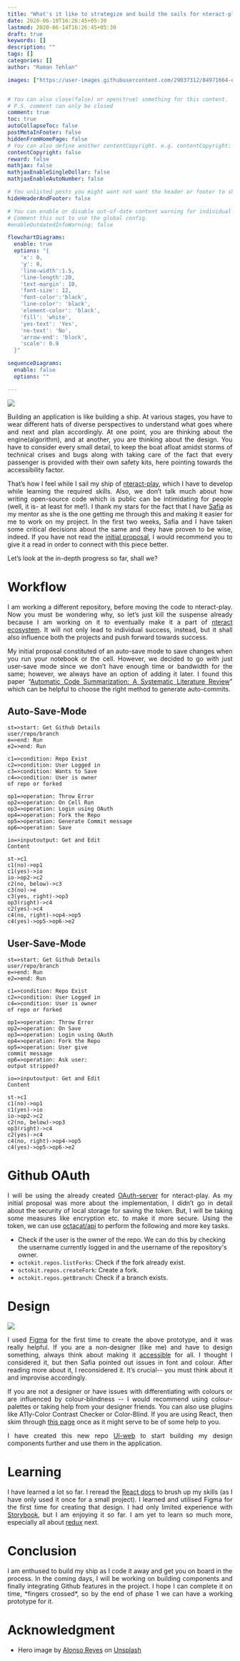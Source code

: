 ```yaml
---
title: "What's it like to strategize and build the sails for nteract-play"
date: 2020-06-10T16:26:45+05:30
lastmod: 2020-06-14T16:26:45+05:30
draft: true
keywords: []
description: ""
tags: []
categories: []
author: "Raman Tehlan"

images: ["https://user-images.githubusercontent.com/29037312/84971664-da7bfe00-b13a-11ea-8b2c-f019f9bcaf87.jpg"]


# You can also close(false) or open(true) something for this content.
# P.S. comment can only be closed
comment: true
toc: true
autoCollapseToc: false
postMetaInFooter: false
hiddenFromHomePage: false
# You can also define another contentCopyright. e.g. contentCopyright: "This is another copyright."
contentCopyright: false
reward: false
mathjax: false
mathjaxEnableSingleDollar: false
mathjaxEnableAutoNumber: false

# You unlisted posts you might want not want the header or footer to show
hideHeaderAndFooter: false

# You can enable or disable out-of-date content warning for individual post.
# Comment this out to use the global config.
#enableOutdatedInfoWarning: false

flowchartDiagrams:
  enable: true
  options: "{
    'x': 0,
    'y': 0,
    'line-width':1.5,
    'line-length':20,
    'text-margin': 10,
    'font-size': 12,
    'font-color':'black',
    'line-color': 'black',
    'element-color': 'black',
    'fill': 'white',
    'yes-text': 'Yes',
    'no-text': 'No',
    'arrow-end': 'block',
    'scale': 0.9
  }"

sequenceDiagrams: 
  enable: false
  options: ""

---
```


<!--more-->

<img src="https://user-images.githubusercontent.com/29037312/84971664-da7bfe00-b13a-11ea-8b2c-f019f9bcaf87.jpg">

<p style="text-align: justify;">
Building an application is like building a ship. At various stages, you have to wear different hats of diverse perspectives to understand what goes where and next and plan accordingly. At one point, you are thinking about the engine(algorithm), and at another, you are thinking about the design. You have to consider every small detail, to keep the boat afloat amidst storms of technical crises and bugs along with taking care of the fact that every passenger is provided with their own safety kits, here pointing towards the accessibility factor. 
</p>

<p style="text-align: justify;">
That’s how I feel while I sail my ship of <a href="https://github.com/nteract/play">nteract-play</a>, which I have to develop while learning the required skills. Also, we don’t talk much about how writing open-source code which is public can be intimidating for people (well, it is- at least for me!).  I thank my stars for the fact that I have <a href="https://twitter.com/captainsafia">Safia</a> as my mentor as she is the one getting me through this and making it easier for me to work on my project. In the first two weeks, Safia and I have taken some critical decisions about the same and they have proven to be wise, indeed. If you have not read the <a href="https://ramantehlan.github.io/blog/post/2020/gsoc/proposal/">initial proposal</a>, I would recommend you to give it a read in order to connect with this piece better. 
</p>

Let’s look at the in-depth progress so far, shall we?

# Workflow

<p style="text-align: justify;">
I am working a different repository, before moving the code to nteract-play. Now you must be wondering why, so let’s just kill the suspense already because I am working on it to eventually make it a part of <a href="https://nteract.io/applications">nteract ecosystem</a>. It will not only lead to individual success, instead, but it shall also influence both the projects and push forward towards success.
</p>

<p style="text-align: justify;">
My initial proposal constituted of an auto-save mode to save changes when you run your notebook or the cell. However, we decided to go with just user-save mode since we don’t have enough time or bandwidth for the same; however, we always have an option of adding it later. I found this paper “<a href="https://arxiv.org/abs/1909.04352">Automatic Code Summarization: A Systematic Literature Review</a>” which can be helpful to choose the right method to generate auto-commits.
</p>

## Auto-Save-Mode

```flowchart
st=>start: Get Github Details
user/repo/branch
e=>end: Run
e2=>end: Run

c1=>condition: Repo Exist
c2=>condition: User Logged in
c3=>condition: Wants to Save
c4=>condition: User is owner 
of repo or forked

op1=>operation: Throw Error
op2=>operation: On Cell Run
op3=>operation: Login using OAuth
op4=>operation: Fork the Repo
op5=>operation: Generate Commit message
op6=>operation: Save

io=>inputoutput: Get and Edit 
Content

st->c1
c1(no)->op1
c1(yes)->io
io->op2->c2
c2(no, below)->c3
c3(no)->e
c3(yes, right)->op3
op3(right)->c4
c2(yes)->c4
c4(no, right)->op4->op5
c4(yes)->op5->op6->e2
```

## User-Save-Mode


```flowchart
st=>start: Get Github Details
user/repo/branch
e=>end: Run
e2=>end: Run

c1=>condition: Repo Exist
c2=>condition: User Logged in
c4=>condition: User is owner 
of repo or forked

op1=>operation: Throw Error
op2=>operation: On Save
op3=>operation: Login using OAuth
op4=>operation: Fork the Repo
op5=>operation: User give
commit message
op6=>operation: Ask user:
output stripped?

io=>inputoutput: Get and Edit 
Content

st->c1
c1(no)->op1
c1(yes)->io
io->op2->c2
c2(no, below)->op3
op3(right)->c4
c2(yes)->c4
c4(no, right)->op4->op5
c4(yes)->op5->op6->e2
```

# Github OAuth

<p style="text-align: justify;">
I will be using the already created <a href="https://github.com/nteract/oauth-server">OAuth-server</a> for nteract-play. As my initial proposal was more about the implementation, I didn’t go in detail about the security of local storage for saving the token. But, I will be taking some measures like encryption etc. to make it more secure. Using the token, we can use <a href="https://octokit.github.io/rest.js/v18">octacat/api</a> to perform the following and more key tasks.
</p>

- Check if the user is the owner of the repo. We can do this by checking the username currently logged in and the username of the repository's owner.
- `octokit.repos.listForks`: Check if the fork already exist.
- `octokit.repos.createFork`: Create a fork.
- `octokit.repos.getBranch`: Check if a branch exists.


# Design

<img src="https://user-images.githubusercontent.com/29037312/84603563-ed799e80-aeac-11ea-9e48-1cb168a87493.gif" />

<p style="text-align: justify;">
I used <a href="https://www.figma.com">Figma</a> for the first time to create the above prototype, and it was really helpful. If you are a non-designer (like me) and have to design something, always think about making it <a href="https://developer.mozilla.org/en-US/docs/Learn/Accessibility/What_is_accessibility">accessible</a> for all. I thought I considered it, but then Safia pointed out issues in font and colour. After reading more about it, I reconsidered it. It’s crucial-- you must think about it and improvise accordingly.
</p>

<p style="text-align: justify;">
If you are not a designer or have issues with differentiating with colours or are influenced by colour-blindness -- I would recommend using colour-palettes or taking help from your designer friends. You can also use plugins like A11y-Color Contrast Checker or Color-Blind. If you are using React, then skim through <a href="https://reactjs.org/docs/accessibility.html">this page</a> once as it might serve to be of some help to you.
</p>

<p style="text-align: justify;">
I have created this new repo <a href="https://github.com/nteract/ui-web/">UI-web</a> to start building my design components further and use them in the application.
</p>

# Learning
<p style="text-align: justify;">
I have learned a lot so far. I reread the <a href="https://reactjs.org/docs/getting-started.html">React docs</a> to brush up my skills (as I have only used it once for a small project). I learned and utilised Figma for the first time for creating that design. I had only limited experience with <a href="https://storybook.js.org/">Storybook</a>, but I am enjoying it so far. I am yet to learn so much more, especially all about <a href="https://redux.js.org/">redux</a> next.
</p>

# Conclusion
<p style="text-align: justify;">
I am enthused to build my ship as I code it away and get you on board in the process. In the coming days, I will be working on building components and finally integrating Github features in the project. I hope I can complete it on time, *fingers crossed*, so by the end of phase 1 we can have a working prototype for it.
</p>

# Acknowledgment 

- Hero image by [Alonso Reyes](https://unsplash.com/@alonsoreyes) on [Unsplash](https://unsplash.com/photos/LWFdBz4d6nE)
